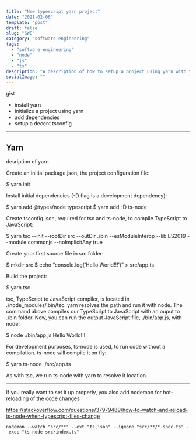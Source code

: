 ```yaml
---
title: "New typescript yarn project"
date: "2021-02-06"
template: "post"
draft: false
slug: "SWE"
category: "software-engineering"
tags:
  - "software-engineering"
  - "node"
  - "js"
  - "ts"
description: "A description of how to setup a project using yarn with typescript support from the beginning"
socialImage: ""
---
```


gist

- install yarn
- initialize a project using yarn
- add dependencies
- setup a decent tsconfig

---

## Yarn

desription of yarn

Create an initial package.json, the project configuration file:

\$ yarn init

Install initial dependencies (-D flag is a development dependency):

$ yarn add @types/node typescript
$ yarn add -D ts-node

Create tsconfig.json, required for tsc and ts-node, to compile TypeScript to JavaScript:

\$ yarn tsc --init --rootDir src --outDir ./bin --esModuleInterop --lib ES2019 --module commonjs --noImplicitAny true

Create your first source file in src folder:

$ mkdir src
$ echo “console.log(‘Hello World\!\!\!’)” > src/app.ts

Build the project:

\$ yarn tsc

tsc, TypeScript to JavaScript compiler, is located in ./node_modules/.bin/tsc. yarn resolves the path and run it with node. The command above compiles our TypeScript to JavaScript with an ouput to ./bin folder. Now, you can run the output JavaScript file, ./bin/app.js, with node:

\$ node ./bin/app.js
Hello World!!!

For development purposes, ts-node is used, to run code without a compilation. ts-node will compile it on fly:

\$ yarn ts-node ./src/app.ts

As with tsc, we run ts-node with yarn to resolve it location.

---

If you really want to set it up properly, you also add nodemon for hot-reloading of the code changes

https://stackoverflow.com/questions/37979489/how-to-watch-and-reload-ts-node-when-typescript-files-change

```
nodemon --watch "src/**" --ext "ts,json" --ignore "src/**/*.spec.ts" --exec "ts-node src/index.ts"
```
